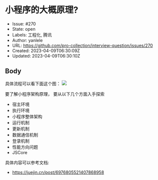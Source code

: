 # 小程序的大概原理?

- Issue: #270
- State: open
- Labels: 工程化, 腾讯
- Author: yanlele
- URL: https://github.com/pro-collection/interview-question/issues/270
- Created: 2023-04-09T06:30:09Z
- Updated: 2023-04-09T06:30:10Z

## Body

具体流程可以看下面这个图：
![](https://foruda.gitee.com/images/1681021603016376642/cc6178f0_7819612.png)

要了解小程序架构原理， 要从以下几个方面入手探索
- 宿主环境
- 执行环境
- 小程序整体架构
- 运行机制
- 更新机制
- 数据通信机制
- 登录机制
- 性能方向问题
- JSCore

具体内容可以参考文档:
- https://juejin.cn/post/6976805521407868958

